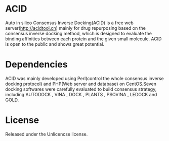 # ACID
 Auto in silico Consensus Inverse Docking(ACID) is a free web server(http://acidtool.cn) mainly for drug repurposing based on the consensus inverse docking method, which is designed to evaluate the binding affinities between each protein and the given small molecule. ACID is open to the public and shows great potential.
# Dependencies
ACID was mainly developed using Perl(control the whole consensus inverse docking protocol) and PHP(Web server and database) on CentOS.Seven docking softwares were carefully evaluated to build consensus strategy, including AUTODOCK , VINA , DOCK , PLANTS , PSOVINA , LEDOCK and GOLD.
# License
Released under the Unlicencse license.
